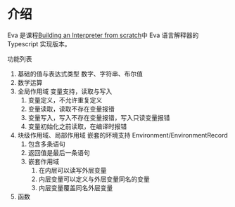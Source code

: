 # 介绍

Eva 是课程[Building an Interpreter from scratch](https://www.bilibili.com/video/BV1XZ4y1k7T7)中 Eva 语言解释器的 Typescript 实现版本。

功能列表

1. 基础的值与表达式类型 数字、字符串、布尔值
1. 数学运算
1. 全局作用域 变量支持，读取与写入
    1. 变量定义，不允许重复定义
    1. 变量读取，读取不存在变量报错
    1. 变量写入，写入不存在变量报错，写入只读变量报错
    1. 变量初始化之前读取，在编译时报错
1. 块级作用域、局部作用域 嵌套的环境支持 Environment/EnvironmentRecord
    1. 包含多条语句
    1. 返回值是最后一条语句
    1. 嵌套作用域
        1. 在内层可以读写外层变量
        1. 内层变量可以定义与外层变量同名的变量
        1. 内层变量覆盖同名外层变量
1. 函数
